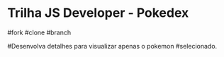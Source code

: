 # Trilha JS Developer - Pokedex

#fork 
#clone 
#branch 

#Desenvolva detalhes para visualizar apenas o pokemon 
#selecionado.